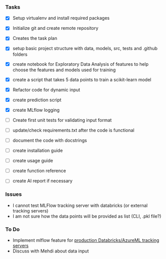 ### Tasks
- [X] Setup virtualenv and install required packages
- [X] Initialize git and create remote repository
- [X] Creates the task plan
- [X] setup basic project structure with data, models, src, tests and .github
folders
- [X] create notebook for Exploratory Data Analysis of features to help choose
the features and models used for training
- [X] create a script that takes 5 data points to train a scikit-learn model
- [X] Refactor code for dynamic input
- [X] create prediction script
- [X] create MLflow logging
- [ ] Create first unit tests for validating input format
- [ ] update/check requirements.txt after the code is functional
- [ ] document the code with docstrings
- [ ] create installation guide
- [ ] create usage guide
- [ ] create function reference
- [ ] create AI report if necessary


### Issues
- I cannot test MLFlow tracking server with databricks (or external tracking servers)
- I am not sure how the data points will be provided as list (CLI, .pkl file?)

### To Do
- Implement mlflow feature for [production Databricks/AzureML tracking servers](https://mlflow.org/docs/latest/ml/getting-started/tracking-server-overview/#method-3-use-production-hosted-tracking-server)
- Discuss with Mehdi about data input
